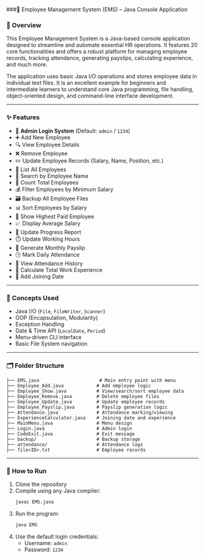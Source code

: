 ###🧾 Employee Management System (EMS) – Java Console Application

### 📌 Overview

This Employee Management System is a Java-based console application designed to streamline and automate essential HR operations. It features 20 core functionalities and offers a robust platform for managing employee records, tracking attendance, generating payslips, calculating experience, and much more.

The application uses basic Java I/O operations and stores employee data in individual text files. It is an excellent example for beginners and intermediate learners to understand core Java programming, file handling, object-oriented design, and command-line interface development.

---

### ✨ Features

- 🔐 **Admin Login System** (Default: `admin` / `1234`)
- ➕ Add New Employee
- 🔍 View Employee Details
- ❌ Remove Employee
- ✏️ Update Employee Records (Salary, Name, Position, etc.)
- 📜 List All Employees
- 🔎 Search by Employee Name
- 🔢 Count Total Employees
- 💰 Filter Employees by Minimum Salary
- 🗃️ Backup All Employee Files
- 📊 Sort Employees by Salary
- 💼 Show Highest Paid Employee
- 📈 Display Average Salary
- 📘 Update Progress Report
- ⏱️ Update Working Hours
- 🧾 Generate Monthly Payslip
- 🕒 Mark Daily Attendance
- 📅 View Attendance History
- 📆 Calculate Total Work Experience
- 📅 Add Joining Date

---

### 🧠 Concepts Used

- Java I/O (`File`, `FileWriter`, `Scanner`)
- OOP (Encapsulation, Modularity)
- Exception Handling
- Date & Time API (`LocalDate`, `Period`)
- Menu-driven CLI interface
- Basic File System navigation

---

### 🗂️ Folder Structure

```
├── EMS.java                      # Main entry point with menu
├── Employee_Add.java            # Add employee logic
├── Employee_Show.java           # View/search/sort employee data
├── Employee_Remove.java         # Delete employee files
├── Employee_Update.java         # Update employee records
├── Employee_Payslip.java        # Payslip generation logic
├── Attendance.java              # Attendance marking/viewing
├── ExperienceCalculator.java    # Joining date and experience
├── MainMenu.java                # Menu design
├── Login.java                   # Admin login
├── CodeExit.java                # Exit message
├── backup/                      # Backup storage
├── attendance/                  # Attendance logs
├── file<ID>.txt                 # Employee records
```

---

### 🚀 How to Run

1. Clone the repository
2. Compile using any Java compiler:
   ```bash
   javac EMS.java
   ```
3. Run the program:
   ```bash
   java EMS
   ```
4. Use the default login credentials:
   - Username: `admin`
   - Password: `1234`
  
